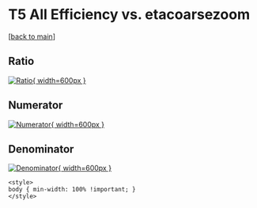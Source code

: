 # T5 All Efficiency vs. etacoarsezoom

[[back to main](./)]



## Ratio

[![Ratio](../mtv/var/T5_0_eff_etacoarsezoom.png){ width=600px }](../mtv/var/T5_0_eff_etacoarsezoom.pdf)

## Numerator

[![Numerator](../mtv/num/T5_0_eff_etacoarsezoom_num.png){ width=600px }](../mtv/num/T5_0_eff_etacoarsezoom_num.pdf)

## Denominator

[![Denominator](../mtv/den/T5_0_eff_etacoarsezoom_den.png){ width=600px }](../mtv/den/T5_0_eff_etacoarsezoom_den.pdf)


``` {=html}
<style>
body { min-width: 100% !important; }
</style>
```

